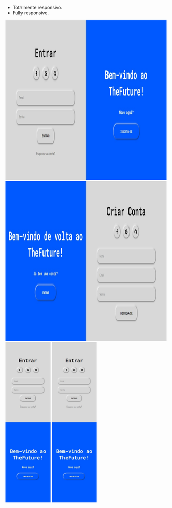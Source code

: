* Totalmente responsivo.
* Fully responsive.

<img height="500em" src="/image/sign_in.jpeg"></img>
<img height="500em" src="/image/sign_up.jpeg"></img>
<img height="500em" src="/image/sign_in_mobile.jpeg"></img>
<img height="500em" src="/image/sign_in_mobile.jpeg"></img>